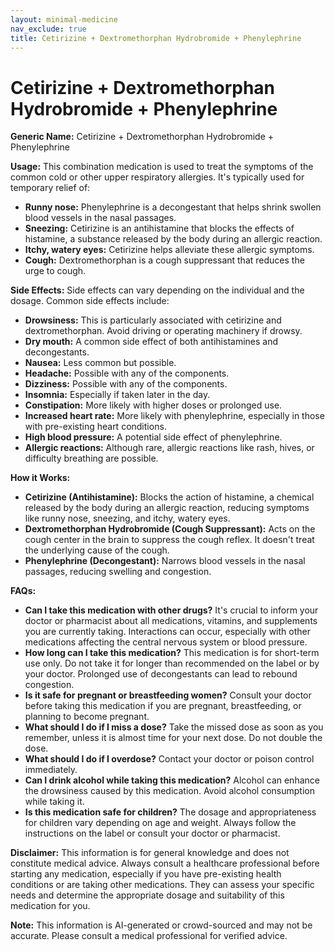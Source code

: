 ```yaml
---
layout: minimal-medicine
nav_exclude: true
title: Cetirizine + Dextromethorphan Hydrobromide + Phenylephrine
---
```


# Cetirizine + Dextromethorphan Hydrobromide + Phenylephrine

**Generic Name:** Cetirizine + Dextromethorphan Hydrobromide + Phenylephrine

**Usage:** This combination medication is used to treat the symptoms of the common cold or other upper respiratory allergies.  It's typically used for temporary relief of:

* **Runny nose:** Phenylephrine is a decongestant that helps shrink swollen blood vessels in the nasal passages.
* **Sneezing:** Cetirizine is an antihistamine that blocks the effects of histamine, a substance released by the body during an allergic reaction.
* **Itchy, watery eyes:**  Cetirizine helps alleviate these allergic symptoms.
* **Cough:** Dextromethorphan is a cough suppressant that reduces the urge to cough.


**Side Effects:**  Side effects can vary depending on the individual and the dosage. Common side effects include:

* **Drowsiness:** This is particularly associated with cetirizine and dextromethorphan.  Avoid driving or operating machinery if drowsy.
* **Dry mouth:** A common side effect of both antihistamines and decongestants.
* **Nausea:** Less common but possible.
* **Headache:**  Possible with any of the components.
* **Dizziness:**  Possible with any of the components.
* **Insomnia:**  Especially if taken later in the day.
* **Constipation:**  More likely with higher doses or prolonged use.
* **Increased heart rate:** More likely with phenylephrine, especially in those with pre-existing heart conditions.
* **High blood pressure:**  A potential side effect of phenylephrine.
* **Allergic reactions:** Although rare, allergic reactions like rash, hives, or difficulty breathing are possible.


**How it Works:**

* **Cetirizine (Antihistamine):** Blocks the action of histamine, a chemical released by the body during an allergic reaction, reducing symptoms like runny nose, sneezing, and itchy, watery eyes.
* **Dextromethorphan Hydrobromide (Cough Suppressant):** Acts on the cough center in the brain to suppress the cough reflex. It doesn't treat the underlying cause of the cough.
* **Phenylephrine (Decongestant):**  Narrows blood vessels in the nasal passages, reducing swelling and congestion.


**FAQs:**

* **Can I take this medication with other drugs?**  It's crucial to inform your doctor or pharmacist about all medications, vitamins, and supplements you are currently taking.  Interactions can occur, especially with other medications affecting the central nervous system or blood pressure.
* **How long can I take this medication?**  This medication is for short-term use only.  Do not take it for longer than recommended on the label or by your doctor. Prolonged use of decongestants can lead to rebound congestion.
* **Is it safe for pregnant or breastfeeding women?** Consult your doctor before taking this medication if you are pregnant, breastfeeding, or planning to become pregnant.
* **What should I do if I miss a dose?**  Take the missed dose as soon as you remember, unless it is almost time for your next dose.  Do not double the dose.
* **What should I do if I overdose?**  Contact your doctor or poison control immediately.
* **Can I drink alcohol while taking this medication?**  Alcohol can enhance the drowsiness caused by this medication. Avoid alcohol consumption while taking it.
* **Is this medication safe for children?** The dosage and appropriateness for children vary depending on age and weight. Always follow the instructions on the label or consult your doctor or pharmacist.


**Disclaimer:** This information is for general knowledge and does not constitute medical advice. Always consult a healthcare professional before starting any medication, especially if you have pre-existing health conditions or are taking other medications.  They can assess your specific needs and determine the appropriate dosage and suitability of this medication for you.


**Note:** This information is AI-generated or crowd-sourced and may not be accurate. Please consult a medical professional for verified advice.